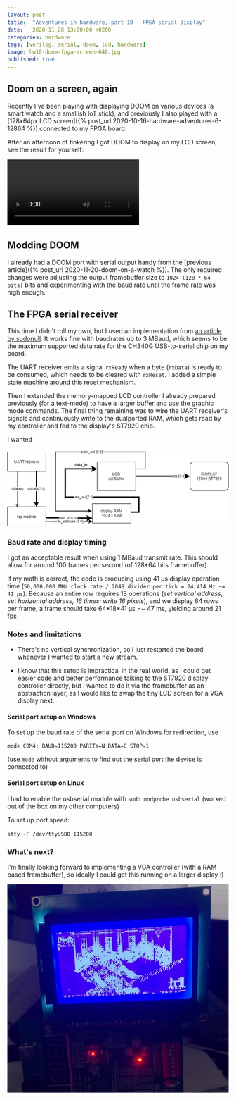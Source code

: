 ```yaml
---
layout: post
title:  "Adventures in hardware, part 10 - FPGA serial display"
date:   2020-11-28 13:00:00 +0200
categories: hardware
tags: [verilog, serial, doom, lcd, hardware]
image: hw10-doom-fpga-screen-640.jpg 
published: true
---
```


## Doom on a screen, again

Recently I've been playing with displaying DOOM on various devices (a smart watch and a smallish IoT stick), and previously I also played with a [128x64px LCD screen]({% post_url 2020-10-16-hardware-adventures-6-12864 %}) connected to my FPGA board. 

After an afternoon of tinkering I got DOOM to display on my LCD screen, see the result for yourself:

<video controls>
    <source src="hw10-doom-fpga-dithered.mp4" type="video/mp4">
</video>

## Modding DOOM 

I already had a DOOM port with serial output handy from the [previous article]({% post_url 2020-11-20-doom-on-a-watch %}).
The only required changes were adjusting the output framebuffer size to `1024 (128 * 64 bits)` bits and experimenting with the baud rate until the frame rate was high enough. 



## The FPGA serial receiver

This time I didn't roll my own, but I used an implementation from [an article by sudonull](https://sudonull.com/post/90602-Implementation-of-a-stable-UART-with-a-speed-of-921600-baud-and-more-in-Verilog-language-under-FPGA). It works fine with baudrates up to 3 MBaud, which seems to be the maximum supported data rate for the CH340G USB-to-serial chip on my board.

The UART receiver emits a signal `rxReady` when a byte (`rxData`) is ready to be consumed, which needs to be cleared with `rxReset`. I added a simple state machine around this reset mechanism.

Then I extended the memory-mapped LCD controller I already prepared previously (for a text-mode) to have a larger buffer and use the graphic mode commands. The final thing remaining was to wire the UART receiver's signals and continuously write to the dualported RAM, which gets read by my controller and fed to the display's ST7920 chip.

I wanted 

![diagram](hw10-diagram.png)

### Baud rate and display timing

I got an acceptable result when using 1 MBaud transmit rate. This should allow for around 100 frames per second (of 128*64 bits framebuffer).
 
If my math is correct, the code is producing using 41 µs display operation time (`50,000,000 MHz clock rate / 2048 divider per tick = 24,414 Hz ~= 41 µs`). Because an entire row requires 18 operations (_set vertical address, set horizontal address, 16 times: write 16 pixels_), and we display 64 rows per frame, a frame should take 64\*18\*41 µs =~ 47 ms, yielding around 21 fps

### Notes and limitations

- There's no vertical synchronization, so I just restarted the board whenever I wanted to start a new stream. 

- I know that this setup is impractical in the real world, as I could get easier code and better performance talking to the ST7920 display controller directly, but I wanted to do it via the framebuffer as an abstraction layer, as I would like to swap the tiny LCD screen for a VGA display next.

#### Serial port setup on Windows

To set up the baud rate of the serial port on Windows for redirection, use

```
mode COM4: BAUD=115200 PARITY=N DATA=8 STOP=1
```

(use `mode` without arguments to find out the serial port the device is connected to)

#### Serial port setup on Linux

I had to enable the usbserial module with `sudo modprobe usbserial` (worked out of the box on my other computers)

To set up port speed:

`stty -F /dev/ttyUSB0 115200`

### What's next?

I'm finally looking forward to implementing a VGA controller (with a RAM-based framebuffer), so ideally I could get this running on a larger display :)

![doom](hw10-doom-fpga-screen-640.jpg)

